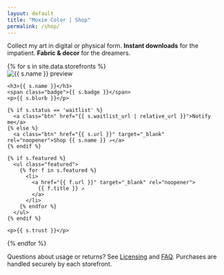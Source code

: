 ```yaml
---
layout: default
title: "Moxie Color | Shop"
permalink: /shop/
---
```


<p class="lede">Collect my art in digital or physical form.
<strong>Instant downloads</strong> for the impatient. <strong>Fabric & decor</strong> for the dreamers.</p>

<div class="shop-grid">
  {% for s in site.data.storefronts %}
  <article class="shop-card">
    <a class="img-link" aria-label="Shop {{ s.name }}"
       {% if s.url %}href="{{ s.url }}"{% endif %}
       {% if s.status != 'waitlist' %}target="_blank" rel="noopener"{% endif %}>
      <img src="{{ s.image | relative_url }}" alt="{{ s.name }} preview">
    </a>

    <h3>{{ s.name }}</h3>
    <span class="badge">{{ s.badge }}</span>
    <p>{{ s.blurb }}</p>

    {% if s.status == 'waitlist' %}
      <a class="btn" href="{{ s.waitlist_url | relative_url }}">Notify me</a>
    {% else %}
      <a class="btn" href="{{ s.url }}" target="_blank" rel="noopener">Shop {{ s.name }} ↗</a>
    {% endif %}

    {% if s.featured %}
      <ul class="featured">
        {% for f in s.featured %}
          <li>
            <a href="{{ f.url }}" target="_blank" rel="noopener">
              {{ f.title }} ↗
            </a>
          </li>
        {% endfor %}
      </ul>
    {% endif %}

    <p>{{ s.trust }}</p>
  </article>
  {% endfor %}
</div>

<p class="fineprint">Questions about usage or returns? See
  <a href="{{ '/licensing/' | relative_url }}">Licensing</a> and
  <a href="{{ '/faq/' | relative_url }}">FAQ</a>.
  Purchases are handled securely by each storefront.</p>
